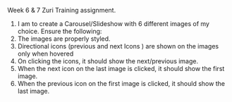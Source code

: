 Week 6 & 7 Zuri Training assignment.

1. I am to create a Carousel/Slideshow with 6 different images of my choice. Ensure the following:
2. The images are properly styled.
3. Directional icons (previous and next Icons ) are shown on the images only when hovered
4. On clicking the icons, it should show the next/previous image. 
5. When the next icon on the last image is clicked, it should show the first image.
6. When the previous icon on the first image is clicked, it should show the last image. 